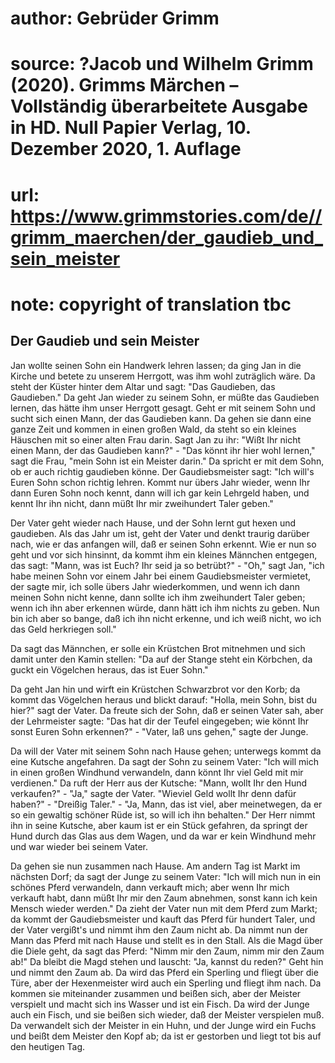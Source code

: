# author: Gebrüder Grimm
# source: ?Jacob und Wilhelm Grimm (2020). Grimms Märchen – Vollständig überarbeitete Ausgabe in HD. Null Papier Verlag, 10. Dezember 2020, 1. Auflage
# url: https://www.grimmstories.com/de//grimm_maerchen/der_gaudieb_und_sein_meister
# note: copyright of translation tbc

## Der Gaudieb und sein Meister 

Jan wollte seinen Sohn ein Handwerk lehren lassen; da ging Jan in die
Kirche und betete zu unserem Herrgott, was ihm wohl zuträglich wäre. Da
steht der Küster hinter dem Altar und sagt: "Das Gaudieben, das
Gaudieben." Da geht Jan wieder zu seinem Sohn, er müßte das Gaudieben
lernen, das hätte ihm unser Herrgott gesagt. Geht er mit seinem Sohn und
sucht sich einen Mann, der das Gaudieben kann. Da gehen sie dann eine
ganze Zeit und kommen in einen großen Wald, da steht so ein kleines
Häuschen mit so einer alten Frau darin. Sagt Jan zu ihr: "Wißt Ihr
nicht einen Mann, der das Gaudieben kann?" - "Das könnt ihr hier wohl
lernen," sagt die Frau, "mein Sohn ist ein Meister darin." Da spricht
er mit dem Sohn, ob er auch richtig gaudieben könne. Der Gaudiebsmeister
sagt: "Ich will's Euren Sohn schon richtig lehren. Kommt nur übers
Jahr wieder, wenn Ihr dann Euren Sohn noch kennt, dann will ich gar kein
Lehrgeld haben, und kennt Ihr ihn nicht, dann müßt Ihr mir zweihundert
Taler geben."

Der Vater geht wieder nach Hause, und der Sohn lernt gut hexen und
gaudieben. Als das Jahr um ist, geht der Vater und denkt traurig darüber
nach, wie er das anfangen will, daß er seinen Sohn erkennt. Wie er nun
so geht und vor sich hinsinnt, da kommt ihm ein kleines Männchen
entgegen, das sagt: "Mann, was ist Euch? Ihr seid ja so betrübt?" -
"Oh," sagt Jan, "ich habe meinen Sohn vor einem Jahr bei einem
Gaudiebsmeister vermietet, der sagte mir, ich solle übers Jahr
wiederkommen, und wenn ich dann meinen Sohn nicht kenne, dann sollte ich
ihm zweihundert Taler geben; wenn ich ihn aber erkennen würde, dann hätt
ich ihm nichts zu geben. Nun bin ich aber so bange, daß ich ihn nicht
erkenne, und ich weiß nicht, wo ich das Geld herkriegen soll."

Da sagt das Männchen, er solle ein Krüstchen Brot mitnehmen und sich
damit unter den Kamin stellen: "Da auf der Stange steht ein Körbchen,
da guckt ein Vögelchen heraus, das ist Euer Sohn."

Da geht Jan hin und wirft ein Krüstchen Schwarzbrot vor den Korb; da
kommt das Vögelchen heraus und blickt darauf: "Holla, mein Sohn, bist
du hier?" sagt der Vater. Da freute sich der Sohn, daß er seinen Vater
sah, aber der Lehrmeister sagte: "Das hat dir der Teufel eingegeben;
wie könnt Ihr sonst Euren Sohn erkennen?" - "Vater, laß uns gehen,"
sagte der Junge.

Da will der Vater mit seinem Sohn nach Hause gehen; unterwegs kommt da
eine Kutsche angefahren. Da sagt der Sohn zu seinem Vater: "Ich will
mich in einen großen Windhund verwandeln, dann könnt Ihr viel Geld mit
mir verdienen." Da ruft der Herr aus der Kutsche: "Mann, wollt Ihr den
Hund verkaufen?" - "Ja," sagte der Vater. "Wieviel Geld wollt Ihr
denn dafür haben?" - "Dreißig Taler." - "Ja, Mann, das ist viel,
aber meinetwegen, da er so ein gewaltig schöner Rüde ist, so will ich
ihn behalten." Der Herr nimmt ihn in seine Kutsche, aber kaum ist er
ein Stück gefahren, da springt der Hund durch das Glas aus dem Wagen,
und da war er kein Windhund mehr und war wieder bei seinem Vater.

Da gehen sie nun zusammen nach Hause. Am andern Tag ist Markt im
nächsten Dorf; da sagt der Junge zu seinem Vater: "Ich will mich nun in
ein schönes Pferd verwandeln, dann verkauft mich; aber wenn Ihr mich
verkauft habt, dann müßt Ihr mir den Zaum abnehmen, sonst kann ich kein
Mensch wieder werden." Da zieht der Vater nun mit dem Pferd zum Markt;
da kommt der Gaudiebsmeister und kauft das Pferd für hundert Taler, und
der Vater vergißt's und nimmt ihm den Zaum nicht ab. Da nimmt nun der
Mann das Pferd mit nach Hause und stellt es in den Stall. Als die Magd
über die Diele geht, da sagt das Pferd: "Nimm mir den Zaum, nimm mir
den Zaum ab!" Da bleibt die Magd stehen und lauscht: "Ja, kannst du
reden?" Geht hin und nimmt den Zaum ab. Da wird das Pferd ein Sperling
und fliegt über die Türe, aber der Hexenmeister wird auch ein Sperling
und fliegt ihm nach. Da kommen sie miteinander zusammen und beißen sich,
aber der Meister verspielt und macht sich ins Wasser und ist ein Fisch.
Da wird der Junge auch ein Fisch, und sie beißen sich wieder, daß der
Meister verspielen muß. Da verwandelt sich der Meister in ein Huhn, und
der Junge wird ein Fuchs und beißt dem Meister den Kopf ab; da ist er
gestorben und liegt tot bis auf den heutigen Tag.
